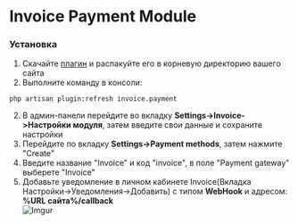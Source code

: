 <h1>Invoice Payment Module</h1>

<h3>Установка</h3>

1. Скачайте [плагин]() и распакуйте его в корневую директорию вашего сайта
2. Выполните команду в консоли:
```shell script
php artisan plugin:refresh invoice.payment
```
2. В админ-панели перейдите во вкладку **Settings->Invoice->Настройки модуля**, затем введите свои данные и сохраните настройки
3. Перейдите по вкладку **Settings->Payment methods**, затем нажмите "Create"
4. Введите название "Invoice" и код "invoice", в поле "Payment gateway" выберете "Invoice"
5. Добавьте уведомление в личном кабинете Invoice(Вкладка Настройки->Уведомления->Добавить)
   с типом **WebHook** и адресом: **%URL сайта%/callback**<br>
   ![Imgur](https://imgur.com/lMmKhj1.png)